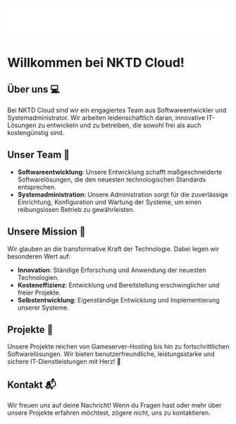 ![NKTD Cloud Logo](images/logo.png)

# Willkommen bei NKTD Cloud!

## Über uns 💻

Bei NKTD Cloud sind wir ein engagiertes Team aus Softwareentwickler und Systemadministrator. Wir arbeiten leidenschaftlich daran, innovative IT-Lösungen zu entwickeln und zu betreiben, die sowohl frei als auch kostengünstig sind.

## Unser Team 🤝

- **Softwareentwicklung**: Unsere Entwicklung schafft maßgeschneiderte Softwarelösungen, die den neuesten technologischen Standards entsprechen.
- **Systemadministration**: Unsere Administration sorgt für die zuverlässige Einrichtung, Konfiguration und Wartung der Systeme, um einen reibungslosen Betrieb zu gewährleisten.

## Unsere Mission 🎯

Wir glauben an die transformative Kraft der Technologie. Dabei legen wir besonderen Wert auf:

- **Innovation**: Ständige Erforschung und Anwendung der neuesten Technologien.
- **Kosteneffizienz**: Entwicklung und Bereitstellung erschwinglicher und freier Projekte.
- **Selbstentwicklung**: Eigenständige Entwicklung und Implementierung unserer Systeme.

## Projekte 🚀

Unsere Projekte reichen von Gameserver-Hosting bis hin zu fortschrittlichen Softwarelösungen. Wir bieten benutzerfreundliche, leistungsstarke und sichere IT-Dienstleistungen mit Herz! 🫶

## Kontakt 📬

Wir freuen uns auf deine Nachricht! Wenn du Fragen hast oder mehr über unsere Projekte erfahren möchtest, zögere nicht, uns zu kontaktieren.
